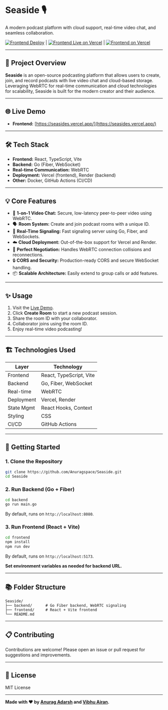 # Seaside 🎙️

A modern podcast platform with cloud support, real-time video chat, and seamless collaboration.

[![Frontend Deploy](https://img.shields.io/badge/Frontend-Live-green?logo=vercel)](https://seasides.vercel.app/) | [![Frontend Live on Vercel](https://img.shields.io/badge/Frontend-Live-green?logo=vercel)](https://seasides.vercel.app/) | [![Frontend on Vercel](https://img.shields.io/badge/Frontend-Live-green?logo=vercel)](https://seasides.vercel.app/)

---

## 🚀 Project Overview

**Seaside** is an open-source podcasting platform that allows users to create, join, and record podcasts with live video chat and cloud-based storage. Leveraging WebRTC for real-time communication and cloud technologies for scalability, Seaside is built for the modern creator and their audience.

---

## 🌐 Live Demo

- **Frontend:** [https://seasides.vercel.app/](https://seasides.vercel.app/)

---

## 🛠️ Tech Stack

- **Frontend:** React, TypeScript, Vite
- **Backend:** Go (Fiber, WebSocket)
- **Real-time Communication:** WebRTC
- **Deployment:** Vercel (frontend), Render (backend)
- **Other:** Docker, GitHub Actions (CI/CD)

---

## 💡 Core Features

- 🎥 **1-on-1 Video Chat:** Secure, low-latency peer-to-peer video using WebRTC.
- 🗣️ **Room System:** Create and join podcast rooms with a unique ID.
- 💬 **Real-Time Signaling:** Fast signaling server using Go, Fiber, and WebSockets.
- ☁️ **Cloud Deployment:** Out-of-the-box support for Vercel and Render.
- 🚦 **Perfect Negotiation:** Handles WebRTC connection collisions and reconnections.
- 🔒 **CORS and Security:** Production-ready CORS and secure WebSocket handling.
- 📦 **Scalable Architecture:** Easily extend to group calls or add features.

---

## ✨ Usage

1. Visit the [Live Demo](https://seasides.vercel.app/).
2. Click **Create Room** to start a new podcast session.
3. Share the room ID with your collaborator.
4. Collaborator joins using the room ID.
5. Enjoy real-time video podcasting!

---

## 🏗️ Technologies Used

| Layer       | Technology                    |
|-------------|------------------------------|
| Frontend    | React, TypeScript, Vite      |
| Backend     | Go, Fiber, WebSocket         |
| Real-time   | WebRTC                       |
| Deployment  | Vercel, Render               |
| State Mgmt  | React Hooks, Context         |
| Styling     | CSS                          |
| CI/CD       | GitHub Actions               |

---

## 🚦 Getting Started

### 1. Clone the Repository

```bash
git clone https://github.com/Anuragspace/Seaside.git
cd Seaside
```

### 2. Run Backend (Go + Fiber)

```bash
cd backend
go run main.go
```
By default, runs on `http://localhost:8080`.

### 3. Run Frontend (React + Vite)

```bash
cd frontend
npm install
npm run dev
```
By default, runs on `http://localhost:5173`.

**Set environment variables as needed for backend URL.**

---

## 📚 Folder Structure

```
Seaside/
├── backend/      # Go Fiber backend, WebRTC signaling
├── frontend/     # React + Vite frontend
└── README.md
```

---

## 📋 Contributing

Contributions are welcome! Please open an issue or pull request for suggestions and improvements.

---

## 📝 License

MIT License

---

**Made with ❤️ by [Anurag Adarsh](https://github.com/Anuragspace) and [Vibhu Airan](https://github.com/Vibhuair20).**
